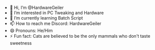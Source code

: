- 👋 Hi, I’m @HardwareGeiler
- 👀 I’m interested in PC Tweaking and Hardware
- 🌱 I’m currently learning Batch Script
- 📫 How to reach me Discord: HardwareGeiler
- 😄 Pronouns: He/Him
- ⚡ Fun fact: Cats are believed to be the only mammals who don't taste sweetness
